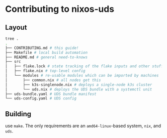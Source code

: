 # Contributing to nixos-uds

## Layout

```bash
tree .
.
├── CONTRIBUTING.md # this guide!
├── Makefile # local build automation
├── README.md # general need-to-knows
├── src
│   ├── flake.lock # state tracking of the flake inputs and other stuff
│   ├── flake.nix # top-level config
│   └── modules # re-usable modules which can be imported by machines
│       ├── common.nix # all nodes get this
│       ├── k3s-singlenode.nix # deploys a single-node k3s cluster
│       └── uds.nix # deploys the UDS bundle with a systemctl unit
├── uds-bundle.yaml # UDS bundle manifest
└── uds-config.yaml # UDS config
```

## Building

use `make`.
The only requirements are an `amd64-linux`-based system, `nix`, and `uds`.
